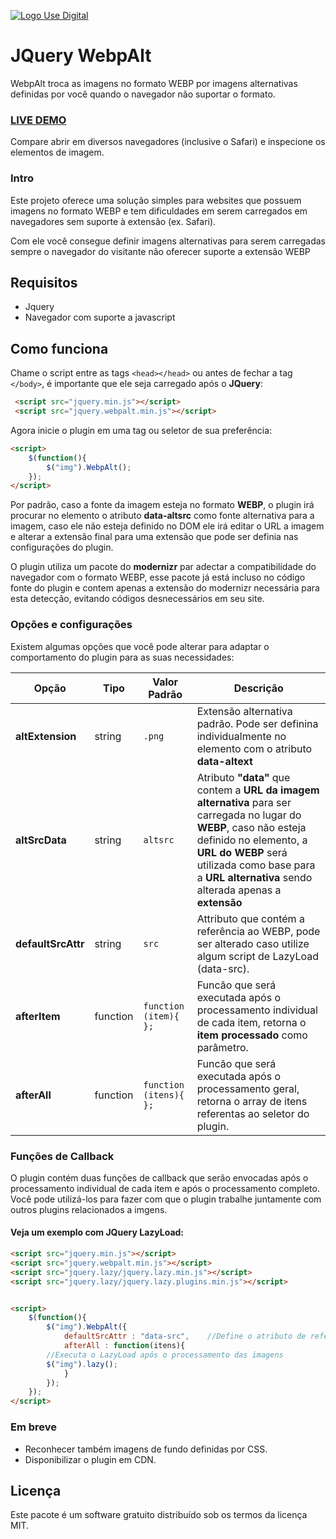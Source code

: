 [![Logo Use Digital](https://usedigital.com.br/img/logo.png "Logo Use Digital")](https://usedigital.com.br/ "Logo Use Digital")

# JQuery WebpAlt
WebpAlt troca as imagens no formato WEBP por imagens alternativas definidas por você quando o navegador não suportar o formato.

### [LIVE DEMO](http://usedigital.com.br "####LIVE DEMO")
Compare abrir em diversos navegadores (inclusive o Safari) e inspecione os elementos de imagem.

### Intro
Este projeto oferece uma solução simples para websites que possuem imagens no formato WEBP e tem dificuldades em serem carregados em navegadores sem suporte à extensão (ex. Safari).

Com ele você consegue definir imagens alternativas para serem carregadas sempre o navegador do visitante não oferecer suporte a extensão WEBP

## Requisitos

 - Jquery
 - Navegador com suporte a javascript

## Como funciona
Chame o script entre as tags `<head></head>` ou antes de fechar a tag `</body>`, é importante que ele seja carregado após o **JQuery**:

```html
 <script src="jquery.min.js"></script>
 <script src="jquery.webpalt.min.js"></script>
```
Agora inicie o plugin em uma tag ou seletor de sua preferência:

```html
<script>  
    $(function(){  
        $("img").WebpAlt(); 
    });
</script>
```

Por padrão, caso a fonte da imagem esteja no formato **WEBP**, o plugin irá procurar no elemento o atributo **data-altsrc** como fonte alternativa para a imagem, caso ele não esteja definido no DOM ele irá editar o URL a imagem e alterar a extensão final para uma extensão que pode ser definia nas configurações do plugin. 

O plugin utiliza um pacote do **modernizr** par adectar a compatibilidade do navegador com o formato WEBP, esse pacote já está incluso no código fonte do plugin e contem apenas a extensão do modernizr necessária para esta detecção, evitando códigos desnecessários em seu site.

### Opções e configurações
Existem algumas opções que você pode alterar para adaptar o comportamento do plugin para as suas necessidades:

| Opção | Tipo | Valor Padrão | Descrição |
|--|--|--|--|
| **altExtension** | string | `.png` | Extensão alternativa padrão. Pode ser definina individualmente no elemento com o atributo **data-altext** |
| **altSrcData** | string | `altsrc` | Atributo **"data"** que contem a **URL da imagem alternativa** para ser carregada no lugar do **WEBP**, caso não esteja definido no elemento, a **URL do WEBP** será utilizada como base para a **URL alternativa** sendo alterada apenas a **extensão** |
| **defaultSrcAttr** | string | `src` | Attributo que contém a referência ao WEBP, pode ser alterado caso utilize algum script de LazyLoad (data-src). |
| **afterItem** | function | `function (item){ };`| Funcão que será executada após o processamento individual de cada item, retorna o **item processado** como parâmetro. |
| **afterAll** | function | `function (itens){ };`| Funcão que será executada após o processamento geral, retorna o array de itens referentas ao seletor do plugin. |


### Funções de Callback
O plugin contém duas funções de callback que serão envocadas após o processamento individual de cada item e após o processamento completo. Você pode utilizá-los para fazer com que o plugin trabalhe juntamente com outros plugins relacionados a imgens.
#### Veja um exemplo com **JQuery LazyLoad**:
```html
<script src="jquery.min.js"></script>
<script src="jquery.webpalt.min.js"></script>
<script src="jquery.lazy/jquery.lazy.min.js"></script>
<script src="jquery.lazy/jquery.lazy.plugins.min.js"></script>


<script>  
    $(function(){  
        $("img").WebpAlt({
            defaultSrcAttr : "data-src",	//Define o atributo de referência do WEBP como data-src (padrão do JQuery LazyLoad).
            afterAll : function(itens){
		//Executa o LazyLoad após o processamento das imagens
		$("img").lazy();
            }
        }); 
    });
</script>
```

### Em breve
- Reconhecer também imagens de fundo definidas por CSS.
- Disponibilizar o plugin em CDN.


## Licença
Este pacote é um software gratuito distribuído sob os termos da licença MIT.

